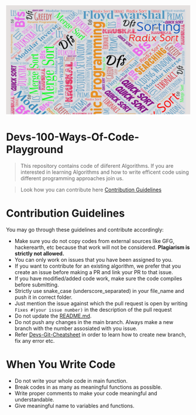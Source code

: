 <p align="center">
  <img src="https://github.com/parthdhwajendramishra/Images/blob/main/background.jpg?raw=true"  height="300" width="100%"/>
</p>

# Devs-100-Ways-Of-Code-Playground

> This repository contains code of diiferent Algorithms.
If you are interested in learning Algorithms and how to write efficent code using different programming approaches join us. 

> Look how you can contribute here [Contribution Guidelines](#contribution-guidelines-gear) 

# Contribution Guidelines

You may go through these guidelines and contribute accordingly:

* Make sure you do not copy codes from external sources like GFG, hackerearth, etc because that work will not be considered. **Plagiarism is strictly not allowed.** 
* You can only work on issues that you have been assigned to you.
* If you want to contribute for an existing algorithm, we prefer that you create an issue before making a PR and link your PR to that issue.
* If you have modified/added code work, make sure the code compiles before submitting.
* Strictly use snake_case (underscore_separated) in your file_name and push it in correct folder.
* Just mention the issue against which the pull request is open by writing ```Fixes #(your issue number)``` in the description of the pull request
* Do not update the [README.md](README.md).
* Do not push any changes in the main branch. Always make a new branch with the number assosiated with you issue.
* Refer [Devs-Git-Cheatsheet](https://github.com/Devs-Paradise/Devs-Git-Cheatsheet) in order to learn how to create new branch, fix any error etc.


# When You Write Code
* Do not write your whole code in main function.
* Break codes in as many as meaningful functions as possible.
* Write proper comments to make your code meaningful and understandable.
* Give meaningful name to variables and functions.


<br/>
<br/>
